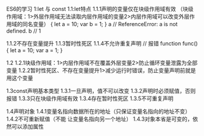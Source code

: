 ES6的学习
1:let 与 const
 1.1:let特点
   1.1.1声明的变量仅在块级作用域有效
      （块级作用域：1>外层作用域无法读取内层作用域的变量2>内层作用域可以改变外层作用域的同名变量）
	  {
		  let a = 10;
		  var b = 1;
	  }
	  a // ReferenceError: a is not defined.
	  b // 1
	  
   1.1.2不存在变量提升
   1.1.3暂时性死区
   1.1.4不允许重复声明
     // 报错
	function func() {
	  let a = 10;
	  var a = 1;
	}

 1.2 
   1.2.1块级作用域：1>内层作用域不在覆盖外层变量2>防止循环变量泄露为全部变量
   1.2.2暂时性死区、不存在变量提升1>减少运行时错误，防止变量声明前就是用这个变量
 
 1.3const声明基本类型
   1.3.1一旦声明，值不可以改变
   1.3.2声明时必须赋值，否则报错
   1.3.3只在块级作用域有效
   1.3.4存在暂时性死区
   1.3.5不可重复声明
   
 1.4声明对象
   1.4.1变量名指向数据所在的地址（只保证变量名指向的地址不变）
   1.4.2不可重新赋值（不能 让变量名指向另一个地址）
   1.4.3对象本省是可变的，依然可以添加属性
   
